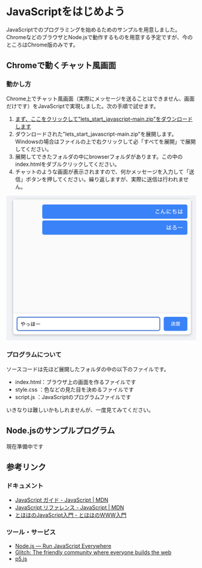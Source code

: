 # JavaScriptをはじめよう
JavaScriptでのプログラミングを始めるためのサンプルを用意しました。
ChromeなどのブラウザとNode.jsで動作するものを用意する予定ですが、今のところはChrome版のみです。

## Chromeで動くチャット風画面
### 動かし方
Chrome上でチャット風画面（実際にメッセージを送ることはできません、画面だけです）をJavaScriptで実現しました。次の手順で試せます。

1. [まず、ここをクリックして"lets_start_javascript-main.zip"をダウンロードします](https://github.com/kwaka1208/lets_start_javascript/archive/refs/heads/main.zip)
2. ダウンロードされた"lets_start_javascript-main.zip"を展開します。Windowsの場合はファイルの上で右クリックして必「すべてを展開」で展開してください。
3. 展開してできたフォルダの中にbrowserフォルダがあります。この中のindex.htmlをダブルクリックしてください。
4. チャットのような画面が表示されますので、何かメッセージを入力して「送信」ボタンを押してください。繰り返しますが、実際に送信は行われません。

![](capture.png)

### プログラムについて
ソースコードは先ほど展開したフォルダの中の以下のファイルです。

- index.html：ブラウザ上の画面を作るファイルです
- style.css ：色などの見た目を決めるファイルです
- script.js ：JavaScriptのプログラムファイルです

いきなりは難しいかもしれませんが、一度見てみてください。

## Node.jsのサンプルプログラム
現在準備中です

## 参考リンク
### ドキュメント
- [JavaScript ガイド - JavaScript | MDN](https://developer.mozilla.org/ja/docs/Web/JavaScript/Guide)
- [JavaScript リファレンス - JavaScript | MDN](https://developer.mozilla.org/ja/docs/Web/JavaScript/Reference)
- [とほほのJavaScript入門 - とほほのWWW入門](https://www.tohoho-web.com/js/index.htm)

### ツール・サービス
- [Node.js — Run JavaScript Everywhere](https://nodejs.org/en)
- [Glitch: The friendly community where everyone builds the web](https://glitch.com/)
- [p5.js](https://p5js.org/)